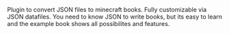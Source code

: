 Plugin to convert JSON files to minecraft books. Fully customizable via JSON datafiles. You need to know JSON to write books, but its easy to learn and the example book shows all possibilites and features.